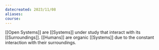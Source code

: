 ```yaml
---
datecreated: 2023/11/08
aliases: 
course:
---
```

[[Open Systems]] are [[Systems]] under study that interact with its [[Surroundings]]. [[Humans]] are organic [[Systems]] due to the constant interaction with their surroundings.
